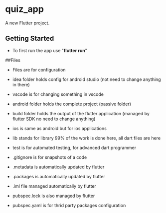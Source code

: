 # quiz_app

A new Flutter project.

## Getting Started
- To first run the app use "**flutter run**"

##Files
- Files are for configuration

- idea folder holds config for android studio (not need to change anything in there)
- vscode is for changing something in vscode
- android folder holds the complete project (passive folder)
- build folder holds the output of the flutter application (managed by flutter SDK no need to change anything)
- ios is same as android but for ios applications
- lib stands for library 99% of the work is done here, all dart files are here 
- test is for automated testing, for advanced dart programmer
- .gitignore is for snapshots of a code
- .metadata is automatically updated by flutter
- .packages is automatically updated by flutter 
- .iml file  managed automatically by flutter
- pubspec.lock is also managed by flutter
- pubspec.yaml is for thrid party packages configuration
